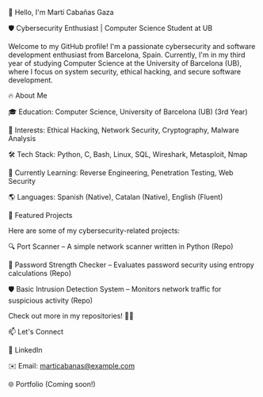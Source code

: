 👋 Hello, I'm Martí Cabañas Gaza

🛡️ Cybersecurity Enthusiast | Computer Science Student at UB

Welcome to my GitHub profile! I'm a passionate cybersecurity and software development enthusiast from Barcelona, Spain. Currently, I'm in my third year of studying Computer Science at the University of Barcelona (UB), where I focus on system security, ethical hacking, and secure software development.

🔥 About Me

🎓 Education: Computer Science, University of Barcelona (UB) (3rd Year)

🔐 Interests: Ethical Hacking, Network Security, Cryptography, Malware Analysis

🛠️ Tech Stack: Python, C, Bash, Linux, SQL, Wireshark, Metasploit, Nmap

📌 Currently Learning: Reverse Engineering, Penetration Testing, Web Security

🌎 Languages: Spanish (Native), Catalan (Native), English (Fluent)

🚀 Featured Projects

Here are some of my cybersecurity-related projects:

🔍 Port Scanner – A simple network scanner written in Python (Repo)

🔑 Password Strength Checker – Evaluates password security using entropy calculations (Repo)

🛡️ Basic Intrusion Detection System – Monitors network traffic for suspicious activity (Repo)

Check out more in my repositories! 🏴‍☠️

📫 Let's Connect

🔗 LinkedIn

✉️ Email: marticabanas@example.com

🌐 Portfolio (Coming soon!)
